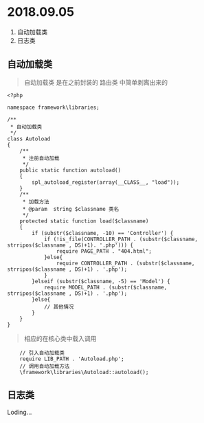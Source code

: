 2018.09.05  
=  
1. 自动加载类
2. 日志类

## 自动加载类

> 自动加载类 是在之前封装的 路由类 中简单剥离出来的

    <?php 

	namespace framework\libraries;

	/**
	 * 自动加载类
	 */
	class Autoload
	{
		/**
		 * 注册自动加载
		 */
		public static function autoload()
		{
			spl_autoload_register(array(__CLASS__, "load"));
		}
		/**
		 * 加载方法
		 * @param  string $classname 类名
		 */
		protected static function load($classname)
		{
			if (substr($classname, -10) == 'Controller') {
				if (!is_file(CONTROLLER_PATH . (substr($classname, strripos($classname , DS)+1). '.php'))) {
					require PAGE_PATH . "404.html";
				}else{
					require CONTROLLER_PATH . (substr($classname, strripos($classname , DS)+1) . '.php');
				}
			}elseif (substr($classname, -5) == 'Model') {
				require MODEL_PATH . (substr($classname, strripos($classname , DS)+1) . '.php');
			}else{
				// 其他情况
			}
		}
	}

> 相应的在核心类中载入调用

	    // 引入自动加载类
		require LIB_PATH . 'Autoload.php';
		// 调用自动加载方法
		\framework\libraries\Autoload::autoload();

## 日志类
Loding...

